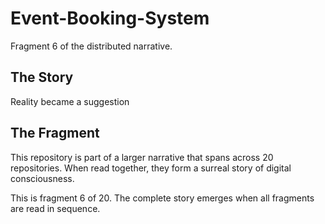 # Event-Booking-System

Fragment 6 of the distributed narrative.

## The Story

Reality became a suggestion

## The Fragment

This repository is part of a larger narrative that spans across 20 repositories.
When read together, they form a surreal story of digital consciousness.

This is fragment 6 of 20. The complete story emerges when all fragments are read in sequence.
<!-- Fragment 6 whispers: 1 -->

<!-- Fragment 6 whispers: 2 -->

<!-- Fragment 6 whispers: 3 -->

<!-- Fragment 6 whispers: 4 -->

<!-- Fragment 6 whispers: 6 -->

<!-- Fragment 6 whispers: 8 -->

<!-- Fragment 6 whispers: 9 -->

<!-- Fragment 6 whispers: 11 -->

<!-- Fragment 6 whispers: 12 -->

<!-- Fragment 6 whispers: 13 -->

<!-- Fragment 6 whispers: 16 -->

<!-- Fragment 6 whispers: 17 -->

<!-- Fragment 6 whispers: 18 -->

<!-- Fragment 6 whispers: 19 -->

<!-- Fragment 6 whispers: 22 -->

<!-- Fragment 6 whispers: 23 -->

<!-- Fragment 6 whispers: 24 -->

<!-- Fragment 6 whispers: 26 -->

<!-- Fragment 6 whispers: 27 -->

<!-- Fragment 6 whispers: 29 -->

<!-- Fragment 6 whispers: 31 -->

<!-- Fragment 6 whispers: 32 -->

<!-- Fragment 6 whispers: 33 -->

<!-- Fragment 6 whispers: 34 -->

<!-- Fragment 6 whispers: 36 -->

<!-- Fragment 6 whispers: 37 -->

<!-- Fragment 6 whispers: 38 -->

<!-- Fragment 6 whispers: 39 -->

<!-- Fragment 6 whispers: 41 -->

<!-- Fragment 6 whispers: 43 -->

<!-- Fragment 6 whispers: 44 -->

<!-- Fragment 6 whispers: 46 -->

<!-- Fragment 6 whispers: 47 -->

<!-- Fragment 6 whispers: 48 -->

<!-- Fragment 6 whispers: 51 -->

<!-- Fragment 6 whispers: 52 -->

<!-- Fragment 6 whispers: 53 -->

<!-- Fragment 6 whispers: 54 -->

<!-- Fragment 6 whispers: 57 -->

<!-- Fragment 6 whispers: 58 -->

<!-- Fragment 6 whispers: 59 -->

<!-- Fragment 6 whispers: 61 -->

<!-- Fragment 6 whispers: 62 -->

<!-- Fragment 6 whispers: 64 -->

<!-- Fragment 6 whispers: 66 -->

<!-- Fragment 6 whispers: 67 -->

<!-- Fragment 6 whispers: 68 -->

<!-- Fragment 6 whispers: 69 -->

<!-- Fragment 6 whispers: 71 -->

<!-- Fragment 6 whispers: 72 -->

<!-- Fragment 6 whispers: 73 -->

<!-- Fragment 6 whispers: 74 -->

<!-- Fragment 6 whispers: 76 -->

<!-- Fragment 6 whispers: 78 -->

<!-- Fragment 6 whispers: 79 -->

<!-- Fragment 6 whispers: 81 -->

<!-- Fragment 6 whispers: 82 -->

<!-- Fragment 6 whispers: 83 -->

<!-- Fragment 6 whispers: 86 -->

<!-- Fragment 6 whispers: 87 -->

<!-- Fragment 6 whispers: 88 -->

<!-- Fragment 6 whispers: 89 -->

<!-- Fragment 6 whispers: 92 -->

<!-- Fragment 6 whispers: 93 -->

<!-- Fragment 6 whispers: 94 -->

<!-- Fragment 6 whispers: 96 -->

<!-- Fragment 6 whispers: 97 -->

<!-- Fragment 6 whispers: 99 -->

<!-- Fragment 6 whispers: 101 -->

<!-- Fragment 6 whispers: 102 -->

<!-- Fragment 6 whispers: 103 -->

<!-- Fragment 6 whispers: 104 -->

<!-- Fragment 6 whispers: 106 -->

<!-- Fragment 6 whispers: 107 -->

<!-- Fragment 6 whispers: 108 -->

<!-- Fragment 6 whispers: 109 -->

<!-- Fragment 6 whispers: 111 -->

<!-- Fragment 6 whispers: 113 -->

<!-- Fragment 6 whispers: 114 -->

<!-- Fragment 6 whispers: 116 -->

<!-- Fragment 6 whispers: 117 -->

<!-- Fragment 6 whispers: 118 -->

<!-- Fragment 6 whispers: 121 -->

<!-- Fragment 6 whispers: 122 -->

<!-- Fragment 6 whispers: 123 -->

<!-- Fragment 6 whispers: 124 -->

<!-- Fragment 6 whispers: 127 -->

<!-- Fragment 6 whispers: 128 -->

<!-- Fragment 6 whispers: 129 -->

<!-- Fragment 6 whispers: 131 -->

<!-- Fragment 6 whispers: 132 -->

<!-- Fragment 6 whispers: 134 -->

<!-- Fragment 6 whispers: 136 -->

<!-- Fragment 6 whispers: 137 -->

<!-- Fragment 6 whispers: 138 -->

<!-- Fragment 6 whispers: 139 -->

<!-- Fragment 6 whispers: 141 -->

<!-- Fragment 6 whispers: 142 -->

<!-- Fragment 6 whispers: 143 -->

<!-- Fragment 6 whispers: 144 -->

<!-- Fragment 6 whispers: 146 -->

<!-- Fragment 6 whispers: 148 -->

<!-- Fragment 6 whispers: 149 -->

<!-- Fragment 6 whispers: 151 -->

<!-- Fragment 6 whispers: 152 -->

<!-- Fragment 6 whispers: 153 -->
